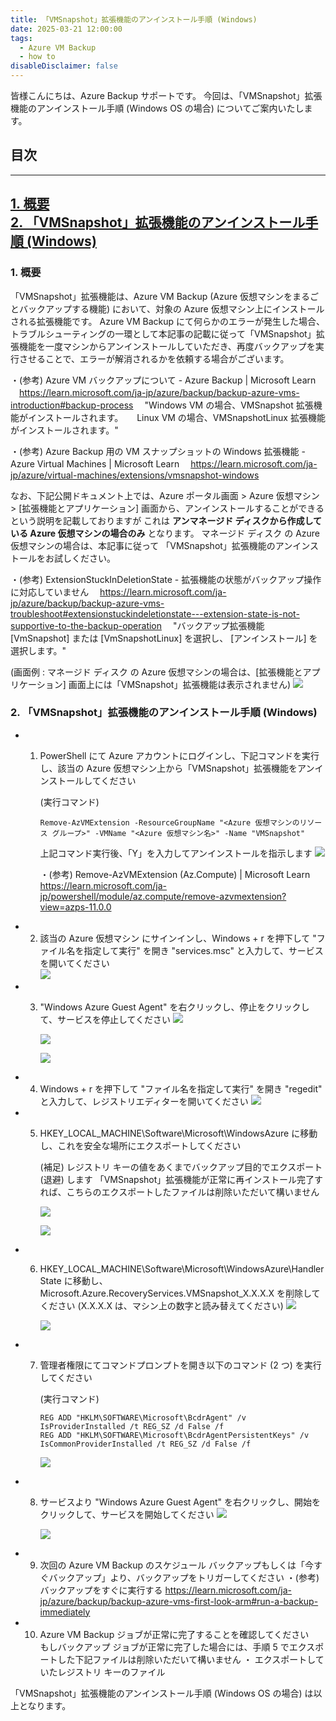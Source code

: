 ```yaml
---
title: 「VMSnapshot」拡張機能のアンインストール手順 (Windows)
date: 2025-03-21 12:00:00
tags:
  - Azure VM Backup
  - how to
disableDisclaimer: false
---
```


<!-- more -->
皆様こんにちは、Azure Backup サポートです。
今回は、「VMSnapshot」拡張機能のアンインストール手順 (Windows OS の場合) についてご案内いたします。

## 目次  
-----------------------------------------------------------  
[1. 概要](#1)  
[2. 「VMSnapshot」拡張機能のアンインストール手順 (Windows)](#2)  
-----------------------------------------------------------  

### <a id="1"></a>1. 概要  
「VMSnapshot」拡張機能は、Azure VM Backup (Azure 仮想マシンをまるごとバックアップする機能) において、対象の Azure 仮想マシン上にインストールされる拡張機能です。
Azure VM Backup にて何らかのエラーが発生した場合、トラブルシューティングの一環として本記事の記載に従って「VMSnapshot」拡張機能を一度マシンからアンインストールしていただき、再度バックアップを実行させることで、エラーが解消されるかを依頼する場合がございます。

・(参考) Azure VM バックアップについて - Azure Backup | Microsoft Learn
　https://learn.microsoft.com/ja-jp/azure/backup/backup-azure-vms-introduction#backup-process
　"Windows VM の場合、VMSnapshot 拡張機能がインストールされます。
　 Linux VM の場合、VMSnapshotLinux 拡張機能がインストールされます。"

・(参考) Azure Backup 用の VM スナップショットの Windows 拡張機能 - Azure Virtual Machines | Microsoft Learn
　https://learn.microsoft.com/ja-jp/azure/virtual-machines/extensions/vmsnapshot-windows

なお、下記公開ドキュメント上では、Azure ポータル画面 > Azure 仮想マシン > [拡張機能とアプリケーション] 画面から、アンインストールすることができるという説明を記載しておりますが
これは **アンマネージド ディスクから作成している Azure 仮想マシンの場合のみ** となります。
マネージド ディスク の Azure 仮想マシンの場合は、本記事に従って 「VMSnapshot」拡張機能のアンインストールをお試しください。

・(参考) ExtensionStuckInDeletionState - 拡張機能の状態がバックアップ操作に対応していません
　https://learn.microsoft.com/ja-jp/azure/backup/backup-azure-vms-troubleshoot#extensionstuckindeletionstate---extension-state-is-not-supportive-to-the-backup-operation
　"バックアップ拡張機能 [VmSnapshot] または [VmSnapshotLinux] を選択し、 [アンインストール] を選択します。"

(画面例 : マネージド ディスク の Azure 仮想マシンの場合は、[拡張機能とアプリケーション] 画面上には「VMSnapshot」拡張機能は表示されません)
![](./HowToUninstallVMSnapshotExtension/HowToUninstallVMSnapshotExtension_01.png)


### <a id="2"></a>2. 「VMSnapshot」拡張機能のアンインストール手順 (Windows)

- 1. PowerShell にて Azure アカウントにログインし、下記コマンドを実行し、該当の Azure 仮想マシン上から「VMSnapshot」拡張機能をアンインストールしてください  
     
     (実行コマンド)  
     ```
     Remove-AzVMExtension -ResourceGroupName "<Azure 仮想マシンのリソース グループ>" -VMName "<Azure 仮想マシン名>" -Name "VMSnapshot"
     ```
      
     上記コマンド実行後、「Y」を入力してアンインストールを指示します
     ![](./HowToUninstallVMSnapshotExtension/HowToUninstallVMSnapshotExtension_02.png)

     ・(参考) Remove-AzVMExtension (Az.Compute) | Microsoft Learn
      https://learn.microsoft.com/ja-jp/powershell/module/az.compute/remove-azvmextension?view=azps-11.0.0


- 2. 該当の Azure 仮想マシン にサインインし、Windows + r を押下して "ファイル名を指定して実行" を開き "services.msc" と入力して、サービスを開いてください  
     ![](./HowToUninstallVMSnapshotExtension/HowToUninstallVMSnapshotExtension_03.png)


- 3. "Windows Azure Guest Agent" を右クリックし、停止をクリックして、サービスを停止してください
     ![](./HowToUninstallVMSnapshotExtension/HowToUninstallVMSnapshotExtension_04.png)

     ![](./HowToUninstallVMSnapshotExtension/HowToUninstallVMSnapshotExtension_05.png)

     ![](./HowToUninstallVMSnapshotExtension/HowToUninstallVMSnapshotExtension_06.png)


- 4. Windows + r を押下して "ファイル名を指定して実行" を開き "regedit" と入力して、レジストリエディターを開いてください
     ![](./HowToUninstallVMSnapshotExtension/HowToUninstallVMSnapshotExtension_09.png)


- 5. HKEY_LOCAL_MACHINE\Software\Microsoft\WindowsAzure に移動し、これを安全な場所にエクスポートしてください
   
     (補足)
       レジストリ キーの値をあくまでバックアップ目的でエクスポート (退避) します
       「VMSnapshot」拡張機能が正常に再インストール完了すれば、こちらのエクスポートしたファイルは削除いただいて構いません

     ![](./HowToUninstallVMSnapshotExtension/HowToUninstallVMSnapshotExtension_10.png)

     ![](./HowToUninstallVMSnapshotExtension/HowToUninstallVMSnapshotExtension_11.png)


- 6. HKEY_LOCAL_MACHINE\Software\Microsoft\WindowsAzure\HandlerState に移動し、Microsoft.Azure.RecoveryServices.VMSnapshot_X.X.X.X を削除してください
     (X.X.X.X は、マシン上の数字と読み替えてください)
     ![](./HowToUninstallVMSnapshotExtension/HowToUninstallVMSnapshotExtension_12.png)

     ![](./HowToUninstallVMSnapshotExtension/HowToUninstallVMSnapshotExtension_13.png)


- 7. 管理者権限にてコマンドプロンプトを開き以下のコマンド (2 つ) を実行してください  

     (実行コマンド)  
     ```
     REG ADD "HKLM\SOFTWARE\Microsoft\BcdrAgent" /v IsProviderInstalled /t REG_SZ /d False /f
     REG ADD "HKLM\SOFTWARE\Microsoft\BcdrAgentPersistentKeys" /v IsCommonProviderInstalled /t REG_SZ /d False /f
     ```

     ![](./HowToUninstallVMSnapshotExtension/HowToUninstallVMSnapshotExtension_14.png)


- 8. サービスより "Windows Azure Guest Agent" を右クリックし、開始をクリックして、サービスを開始してください
     ![](./HowToUninstallVMSnapshotExtension/HowToUninstallVMSnapshotExtension_15.png)

     ![](./HowToUninstallVMSnapshotExtension/HowToUninstallVMSnapshotExtension_16.png)


- 9. 次回の Azure VM Backup のスケジュール バックアップもしくは「今すぐバックアップ」より、バックアップをトリガーしてください
      ・(参考) バックアップをすぐに実行する
       https://learn.microsoft.com/ja-jp/azure/backup/backup-azure-vms-first-look-arm#run-a-backup-immediately 


- 10. Azure VM Backup ジョブが正常に完了することを確認してください  
      もしバックアップ ジョブが正常に完了した場合には、手順 5 でエクスポートした下記ファイルは削除いただいて構いません
      ・ エクスポートしていたレジストリ キーのファイル


「VMSnapshot」拡張機能のアンインストール手順 (Windows OS の場合) は以上となります。
